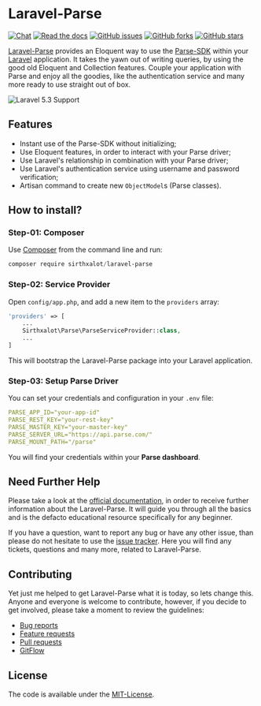 Laravel-Parse
================================================================================

[![Chat](https://img.shields.io/badge/chat-join-orange.svg)](https://sirthxalot.slack.com/messages/laravel-parse/)
[![Read the docs](https://readthedocs.org/projects/laravel-parse/badge/?version=latest)](http://laravel-parse.readthedocs.io/en/latest/)
[![GitHub issues](https://img.shields.io/github/issues/sirthxalot/laravel-parse.svg)](https://github.com/sirthxalot/laravel-parse/issues)
[![GitHub forks](https://img.shields.io/github/forks/sirthxalot/laravel-parse.svg?style=social&label=Fork&maxAge=2592000)](https://github.com/sirthxalot/laravel-parse)
[![GitHub stars](https://img.shields.io/github/stars/sirthxalot/laravel-parse.svg?style=social&label=Star&maxAge=2592000)](https://github.com/sirthxalot/laravel-parse)

[Laravel-Parse](https://github.com/sirthxalot/laravel-parse) provides an Eloquent
way to use the [Parse-SDK](https://parse.com/) within your [Laravel](https://laravel.com/)
application. It takes the yawn out of writing queries, by using the good old Eloquent
and Collection features. Couple your application with Parse and enjoy all the goodies,
like the authentication service and many more ready to use straight out of box.

![Laravel 5.3 Support](http://laravel-parse.readthedocs.io/en/latest/_images/laravel-parse.png)


## Features

* Instant use of the Parse-SDK without initializing;
* Use Eloquent features, in order to interact with your Parse driver;
* Use Laravel's relationship in combination with your Parse driver;
* Use Laravel's authentication service using username and password verification;
* Artisan command to create new `ObjectModel`s (Parse classes).


## How to install?

### Step-01: Composer

Use [Composer](https://getcomposer.org) from the command line and run:

```powerShell
composer require sirthxalot/laravel-parse
```

### Step-02: Service Provider

Open `config/app.php`, and add a new item to the `providers` array:

```php
'providers' => [
    ...
    Sirthxalot\Parse\ParseServiceProvider::class,
    ...
]
```

This will bootstrap the Laravel-Parse package into your Laravel application.

### Step-03: Setup Parse Driver

You can set your credentials and configuration in your `.env` file:

```yaml
PARSE_APP_ID="your-app-id"
PARSE_REST_KEY="your-rest-key"
PARSE_MASTER_KEY="your-master-key"
PARSE_SERVER_URL="https://api.parse.com/"
PARSE_MOUNT_PATH="/parse"
```

You will find your credentials within your **Parse dashboard**.


## Need Further Help

Please take a look at the [official documentation](https://sta-books.gitbooks.io/laravel-parse/content/),
in order to receive further information about the Laravel-Parse. It will guide 
you through all the basics and is the defacto educational resource specifically 
for any beginner.

If you have a question, want to report any bug or have any other issue, than please
do not hesitate to use the [issue tracker](https://github.com/sirthxalot/laravel-parse/issues).
Here you will find any tickets, questions and many more, related to Laravel-Parse.


## Contributing

Yet just me helped to get Laravel-Parse what it is today, so lets
change this. Anyone and everyone is welcome to contribute, however, if you decide
to get involved, please take a moment to review the guidelines:

* [Bug reports](contributing.md#bug-reports)
* [Feature requests](contributing.md#feature-requests)
* [Pull requests](contributing.md#pull-requests)
* [GitFlow](contributing.md#the-gitflow-workflow)

## License

The code is available under the [MIT-License](license.md).
